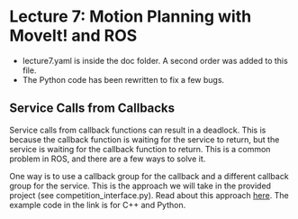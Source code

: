 # Lecture 7: Motion Planning with MoveIt! and ROS

- lecture7.yaml is inside the doc folder. A second order was added to this file.
- The Python code has been rewritten to fix a few bugs.


## Service Calls from Callbacks

Service calls from callback functions can result in a deadlock. This is because the callback function is waiting for the service to return, but the service is waiting for the callback function to return. This is a common problem in ROS, and there are a few ways to solve it.

One way is to use a callback group for the callback and a different callback group for the service. This is the approach we will take in the provided project (see competition_interface.py). Read about this approach  [here](https://docs.ros.org/en/foxy/How-To-Guides/Using-callback-groups.html). The example code in the link is for C++ and Python.
